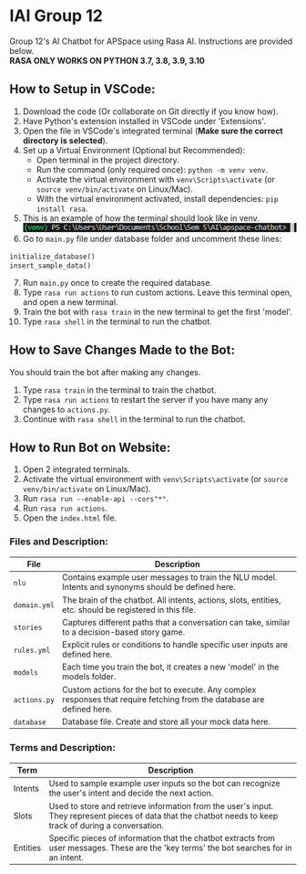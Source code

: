 # IAI Group 12

Group 12's AI Chatbot for APSpace using Rasa AI. Instructions are provided below.  
**RASA ONLY WORKS ON PYTHON 3.7, 3.8, 3.9, 3.10**

## How to Setup in VSCode:

1. Download the code (Or collaborate on Git directly if you know how).
2. Have Python's extension installed in VSCode under 'Extensions'.
3. Open the file in VSCode's integrated terminal (**Make sure the correct directory is selected**). 
4. Set up a Virtual Environment (Optional but Recommended):
   - Open terminal in the project directory.
   - Run the command (only required once): `python -m venv venv`.
   - Activate the virtual environment with `venv\Scripts\activate` (or `source venv/bin/activate` on Linux/Mac).
   - With the virtual environment activated, install dependencies: `pip install rasa`.
5. This is an example of how the terminal should look like in venv.
   ![Example Image](images/example.png)
6. Go to `main.py` file under database folder and uncomment these lines:
```
initialize_database()
insert_sample_data()
```
7. Run `main.py` once to create the required database.
8. Type `rasa run actions` to run custom actions. Leave this terminal open, and open a new terminal.
9. Train the bot with `rasa train` in the new terminal to get the first 'model'. 
10. Type `rasa shell` in the terminal to run the chatbot.

## How to Save Changes Made to the Bot:
You should train the bot after making any changes.
1. Type `rasa train` in the terminal to train the chatbot.
2. Type `rasa run actions` to restart the server if you have many any changes to `actions.py`.
3. Continue with `rasa shell` in the terminal to run the chatbot.


## How to Run Bot on Website:
1. Open 2 integrated terminals.
2. Activate the virtual environment with `venv\Scripts\activate` (or `source venv/bin/activate` on Linux/Mac).
3. Run `rasa run --enable-api --cors"*"`.
4. Run `rasa run actions`.
4. Open the `index.html` file. 


### Files and Description:

| File         | Description                                  |
| ------------ | -------------------------------------------- |
| `nlu`         | Contains example user messages to train the NLU model. Intents and synonyms should be defined here.  |
| `domain.yml`  | The brain of the chatbot. All intents, actions, slots, entities, etc. should be registered in this file. |
| `stories`     | Captures different paths that a conversation can take, similar to a decision-based story game. |
| `rules.yml`   | Explicit rules or conditions to handle specific user inputs are defined here.  |
| `models`      | Each time you train the bot, it creates a new 'model' in the models folder. |
| `actions.py`  | Custom actions for the bot to execute. Any complex responses that require fetching from the database are defined here. |
| `database`    | Database file. Create and store all your mock data here. |

### Terms and Description:

| Term        | Description                                 |
| ----------- | ------------------------------------------- |
| Intents     | Used to sample example user inputs so the bot can recognize the user's intent and decide the next action. |
| Slots       | Used to store and retrieve information from the user's input. They represent pieces of data that the chatbot needs to keep track of during a conversation. |
| Entities    | Specific pieces of information that the chatbot extracts from user messages. These are the 'key terms' the bot searches for in an intent. |



